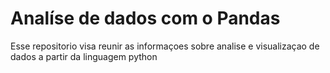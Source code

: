 # Analíse de dados com o Pandas

Esse repositorio visa reunir as informaçoes sobre analise e visualizaçao de dados a partir da linguagem python